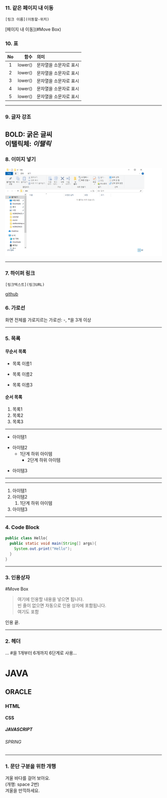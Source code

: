 ### 11. 같은 페이지 내 이동
```
[링크 이름](이동할-위치)
```
[페이지 내 이동](#Move Box)

### 10. 표
|No|함수|의미|
|:------------:|------------:|:------------|
|1|lower()|문자열을 소문자로 표시|
|2|lower()|문자열을 소문자로 표시|
|3|lower()|문자열을 소문자로 표시|
|4|lower()|문자열을 소문자로 표시|
|5|lower()|문자열을 소문자로 표시|
---

### 9. 글자 강조
BOLD: **굵은 글씨**  
이탤릭체: *이탤릭*
---

### 8. 이미지 넣기
![Window Image](https://github.com/DevelKim/markdown20240125/blob/main/test.png)

---


### 7. 하이퍼 링크
```
[링크텍스트](링크URL)
```
[github](https://github.com/DevelKim/markdown20240125/edit/main/README.md#spring)

### 6. 가로선
화면 전체를 가로지르는 가로선: -, *을 3개 이상
***

### 5. 목록
#### 무순서 목록
* 목록 이름1
- 목록 이름2
+ 목록 이름3

#### 순서 목록
1. 목록1
2. 목록2
3. 목록3

---
- 아이템1
+ 아이템2
  - 1단계 하위 아이템
    * 2단계 하위 아이템
* 아이템3
---

---
1. 아이템1
2. 아이템2  
   1. 1단계 하위 아이템
3. 아이템3
---

### 4. Code Block
```JAVA  
public class Hello{
  public static void main(String[] args){
    System.out.print("Hello");
  }
}
```

***

### 3. 인용상자
#Move Box
>여기에 인용할 내용을 넣으면 됩니다.  
>빈 줄이 없으면 자동으로 인용 상자에 포함됩니다.  
여기도 포함  

인용 끝.

***

### 2. 헤더
... #을 1개부터 6개까지 6단계로 사용...  
# JAVA  
## ORACLE
### HTML
#### CSS
##### JAVASCRIPT
###### SPRING  

***

### 1. 문단 구분을 위한 개행
겨울 바다를 걸어 보아요.  
(개행: space 2번)  
겨울을 만끽하세요.  
